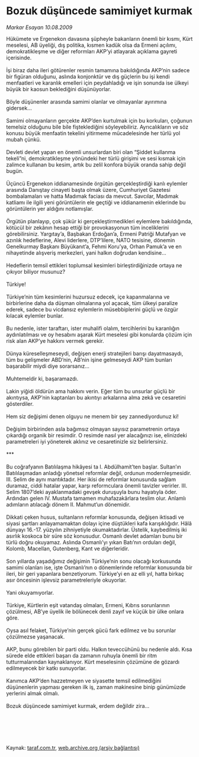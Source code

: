 # Bozuk düşüncede samimiyet kurmak

*Markar Esayan 10.08.2009*

<div class="taraf_structure_2col_1zq">
<div class="margen_n">



 <p>Hükümete ve Ergenekon davasına şüpheyle bakanların önemli bir kısmı, Kürt meselesi, AB üyeliği, dış politika, kısmen kadük olsa da Ermeni açılımı, demokratikleşme ve diğer reformları AKP’yi atlayarak açıklama gayreti içerisinde. <br/><br/>İşi biraz daha ileri götürenler resmin tamamına bakıldığında AKP’nin sadece bir figüran olduğunu, aslında konjonktür ve dış güçlerin bu işi kendi menfaatleri ve karanlık emelleri için peydahladığı ve işin sonunda ise ülkeyi büyük bir kaosun beklediğini düşünüyorlar. <br/><br/>Böyle düşünenler arasında samimi olanlar ve olmayanlar ayırımına gidersek... <br/><br/>Samimi olmayanların gerçekte AKP’den kurtulmak için bu korkuları, çoğunun temelsiz olduğunu bile bile fişteklediğini söyleyebiliriz. Ayrıcalıkların ve söz konusu büyük menfaatin tekelini yitirmeme mücadelesinde her türlü yol mubah çünkü. <br/><br/>Devleti devlet yapan en önemli unsurlardan biri olan “Şiddet kullanma tekeli”ni, demokratikleşme yönündeki her türlü girişimi ve sesi kısmak için zalimce kullanan bu kesim, artık bu zelil konfora büyük oranda sahip değil bugün. <br/><br/>Üçüncü Ergenekon iddianamesinde örgütün gerçekleştirdiği kanlı eylemler arasında Danıştay cinayeti başta olmak üzere, Cumhuriyet Gazetesi bombalamaları ve hatta Madımak faciası da mevcut. Savcılar, Madımak katliamı ile ilgili yeni görüntülerin ele geçtiği ve iddianamenin eklerinde bu görüntülerin yer aldığını notlamışlar. <br/><br/>Örgütün planlayıp, çok şükür ki gerçekleştirmedikleri eylemlere bakıldığında, kötücül bir zekânın hesap ettiği bir provokasyonun tüm inceliklerini görebilirsiniz. Yargıtay’a, Başbakan Erdoğan’a, Ermeni Patriği Mutafyan ve azınlık hedeflerine, Alevi liderlere, DTP’lilere, NATO tesisine, dönemin Genelkurmay Başkanı Büyükanıt’a, Fehmi Koru’ya, Orhan Pamuk’a ve en nihayetinde alışveriş merkezleri, yani halkın doğrudan kendisine... <br/><br/>Hedeflerin temsil ettikleri toplumsal kesimleri birleştirdiğinizde ortaya ne çıkıyor biliyor musunuz? <br/><br/>Türkiye! <br/><br/>Türkiye’nin tüm kesimlerini huzursuz edecek, içe kapanmalarına ve birbirlerine daha da düşman olmalarına yol açacak, tüm ülkeyi paralize ederek, sadece bu vicdansız eylemlerin müsebbiplerini güçlü ve özgür kılacak eylemler bunlar. <br/><br/>Bu nedenle, ister taraftarı, ister muhalifi olalım, tercihlerini bu karanlığın aydınlatılması ve oy hesabını aşarak Kürt meselesi gibi konularda çözüm için risk alan AKP’ye hakkını vermek gerekir. <br/><br/>Dünya küreselleşmeseydi, değişen enerji stratejileri barışı dayatmasaydı, tüm bu gelişmeler ABD’nin, AB’nin işine gelmeseydi AKP tüm bunları başarabilir miydi diye sorarsanız... <br/><br/>Muhtemeldir ki, başaramazdı. <br/><br/>Lakin yiğidi öldürün ama hakkını verin. Eğer tüm bu unsurlar güçlü bir akıntıysa, AKP’nin kaptanları bu akıntıyı arkalarına alma zekâ ve cesaretini gösterdiler. <br/><br/>Hem siz değişimi denen olguyu ne menem bir şey zannediyordunuz ki! <br/><br/>Değişim birbirinden asla bağımsız olmayan sayısız parametrenin ortaya çıkardığı organik bir resimdir. O resimde nasıl yer alacağınızı ise, elinizdeki parametreleri iyi yöneterek aklınız ve cesaretinizle siz belirlersiniz. <br/><br/>*** <br/><br/>Bu coğrafyanın Batılılaşma hikâyesi ta I. Abdülhamit’ten başlar. Sultan’ın Batılılaşmadan anladığı yönetsel reformlar değil, ordunun modernleşmesidir. III. Selim de aynı mantıktadır. Her ikisi de reformlar konusunda sağlam duramaz, ciddi hatalar yapar, karşı reformculara önemli tavizler verirler. III. Selim 1807’deki ayaklanmadaki gevşek duruşuyla bunu hayatıyla öder. Ardından gelen IV. Mustafa tamamen muhafazakârlara teslim olur. Anlamlı adımların atılacağı dönem II. Mahmut’un dönemidir. <br/><br/>Dikkati çeken husus, sultanların reformlar konusunda, değişen iktisadi ve siyasi şartları anlayamamaktan dolayı içine düştükleri kafa karışıklığıdır. Hâlâ dünyayı 16.-17. yüzyılın zihniyetiyle okumaktadırlar. Üstelik, kaybedilmiş iki asırlık koskoca bir süre söz konusudur. Osmanlı devlet adamları bunu bir türlü doğru okuyamaz. Aslında Osmanlı’yı yıkan Batı’nın orduları değil, Kolomb, Macellan, Gutenberg, Kant ve diğerleridir. <br/><br/>Son yıllarda yaşadığımız değişimin Türkiye’nin sonu olacağı korkusunda samimi olanları ise, işte Osmanlı’nın o dönemlerinde reformlar konusunda bir ileri, bir geri yapanlara benzetiyorum. Türkiye’yi en az elli yıl, hatta birkaç asır öncesinin işlevsiz parametreleriyle okuyorlar. <br/><br/>Yani okuyamıyorlar. <br/><br/>Türkiye, Kürtlerin eşit vatandaş olmaları, Ermeni, Kıbrıs sorunlarının çözülmesi, AB’ye üyelik ile bölünecek denli zayıf ve küçük bir ülke onlara göre. <br/><br/>Oysa asıl felaket, Türkiye’nin gerçek gücü fark edilmez ve bu sorunlar çözülmezse yaşanacak. <br/><br/>AKP, bunu görebilen bir parti oldu. Halkın teveccühünü bu nedenle aldı. Kısa sürede elde ettikleri başarı da zamanın ruhuyla önemli bir ritm tutturmalarından kaynaklanıyor. Kürt meselesinin çözümüne de gözardı edilmeyecek bir katkı sunuyorlar. <br/><br/>Kanımca AKP’den hazzetmeyen ve siyasette temsil edilmediğini düşünenlerin yapması gereken ilk iş, zaman makinesine binip günümüzde yerlerini almak olmalı.<br/><br/>Bozuk düşüncede samimiyet kurmak, erdem değildir zira...</p>
<br/>
<br/>
<br/>



<br/>


<div id="taraf_not">
</div>

</div>


</div>

Kaynak: [taraf.com.tr](http://taraf.com.tr:80/makale/7029.htm), [web.archive.org (arşiv bağlantısı)](http://web.archive.org/web/20091031084541/http://taraf.com.tr:80/makale/7029.htm)
